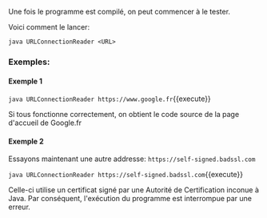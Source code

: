 Une fois le programme est compilé, on peut commencer à le tester.

Voici comment le lancer:

`java URLConnectionReader <URL>`

### Exemples:
#### Exemple 1
`java URLConnectionReader https://www.google.fr`{{execute}}

Si tous fonctionne correctement, on obtient le code source de la page d'accueil de Google.fr

#### Exemple 2
Essayons maintenant une autre addresse: `https://self-signed.badssl.com`

`java URLConnectionReader https://self-signed.badssl.com`{{execute}}

Celle-ci utilise un certificat signé par une Autorité de Certification inconue à Java. Par conséquent, l'exécution du programme est interrompue par une erreur.